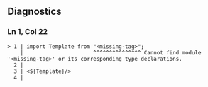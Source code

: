 ## Diagnostics
### Ln 1, Col 22
```marko
> 1 | import Template from "<missing-tag>";
    |                      ^^^^^^^^^^^^^^^ Cannot find module '<missing-tag>' or its corresponding type declarations.
  2 |
  3 | <${Template}/>
  4 |
```

